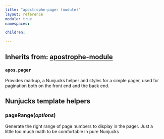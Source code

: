 ```yaml
---
title: "apostrophe-pager (module)"
layout: reference
module: true
namespaces:

children:

---
```

## Inherits from: [apostrophe-module](../apostrophe-module/index.html)
### `apos.pager`
Provides markup, a Nunjucks helper and styles for a simple pager,
used for pagination both on the front end and the back end.


## Nunjucks template helpers
### pageRange(*options*)
Generate the right range of page numbers to display in the pager.
Just a little too much math to be comfortable in pure Nunjucks
